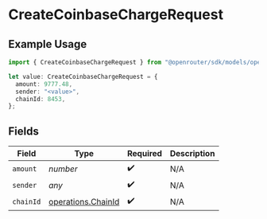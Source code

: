 # CreateCoinbaseChargeRequest

## Example Usage

```typescript
import { CreateCoinbaseChargeRequest } from "@openrouter/sdk/models/operations";

let value: CreateCoinbaseChargeRequest = {
  amount: 9777.48,
  sender: "<value>",
  chainId: 8453,
};
```

## Fields

| Field                                                    | Type                                                     | Required                                                 | Description                                              |
| -------------------------------------------------------- | -------------------------------------------------------- | -------------------------------------------------------- | -------------------------------------------------------- |
| `amount`                                                 | *number*                                                 | :heavy_check_mark:                                       | N/A                                                      |
| `sender`                                                 | *any*                                                    | :heavy_check_mark:                                       | N/A                                                      |
| `chainId`                                                | [operations.ChainId](../../models/operations/chainid.md) | :heavy_check_mark:                                       | N/A                                                      |